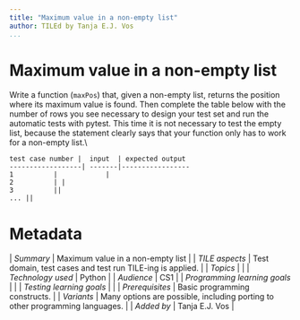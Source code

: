 ```yaml
---
title: "Maximum value in a non-empty list"
author: TILEd by Tanja E.J. Vos
...
```


# Maximum value in a non-empty list

Write a function (`maxPos`) that, given a non-empty list, returns the position where its maximum value is found. Then complete the table below with the number of rows you see necessary to design your test set and run the automatic tests with pytest. This time it is not necessary to test the empty list, because the statement clearly says that your function only has to work for a non-empty list.\

    test case number |  input  | expected output
    ------------------| -------|-----------------
    1          |            |   
    2          | |               
    3          ||                
    ... ||


# Metadata

| *Summary*                     | Maximum value in a non-empty list |
| *TILE aspects*                | Test domain, test cases and test run TILE-ing is applied. |
| *Topics*                      |  |
| *Technology used*             | Python |
| *Audience*                    | CS1 |
| *Programming learning goals*  |  |
| *Testing learning goals*      |  |
| *Prerequisites*               | Basic programming constructs. |
| *Variants*                    | Many options are possible, including porting to other programming languages. | 
| *Added by*                    | Tanja E.J. Vos |   

